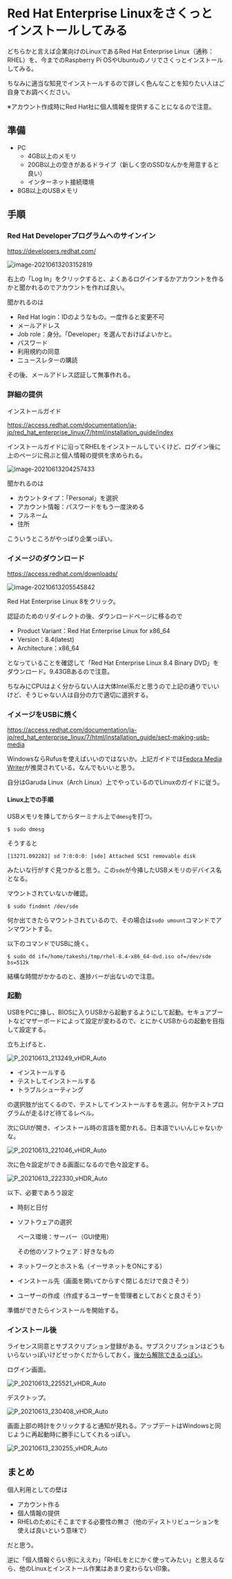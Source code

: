 # Red Hat Enterprise Linuxをさくっとインストールしてみる

どちらかと言えば企業向けのLinuxであるRed Hat Enterprise Linux（通称：RHEL）を、今までのRaspberry Pi OSやUbuntuのノリでさくっとインストールしてみる。

ちなみに適当な知見でインストールするので詳しく色んなことを知りたい人はご自身でお調べください。

※アカウント作成時にRed Hat社に個人情報を提供することになるので注意。

## 準備

* PC
  * 4GB以上のメモリ
  * 20GB以上の空きがあるドライブ（新しく空のSSDなんかを用意すると良い）
  * インターネット接続環境
* 8GB以上のUSBメモリ

## 手順

### Red Hat Developerプログラムへのサインイン

https://developers.redhat.com/

![image-20210613203152819](image/install/rs-image-20210613203152819.png)

右上の「Log In」をクリックすると、よくあるログインするかアカウントを作るかと聞かれるのでアカウントを作れば良い。

聞かれるのは

* Red Hat login：IDのようなもの。一度作ると変更不可
* メールアドレス
* Job role：身分。「Developer」を選んでおけばよいかと。
* パスワード
* 利用規約の同意
* ニュースレターの購読

その後、メールアドレス認証して無事作れる。

### 詳細の提供

インストールガイド

https://access.redhat.com/documentation/ja-jp/red_hat_enterprise_linux/7/html/installation_guide/index

インストールガイドに沿ってRHELをインストールしていくけど、ログイン後に上のページに飛ぶと個人情報の提供を求められる。

![image-20210613204257433](image/install/rs-image-20210613204257433.png)

聞かれるのは

* カウントタイプ：「Personal」を選択
* アカウント情報：パスワードをもう一度決める
* フルネーム
* 住所

こういうところがやっぱり企業っぽい。

### イメージのダウンロード

https://access.redhat.com/downloads/

![image-20210613205545842](image/install/rs-image-20210613205545842.png)

Red Hat Enterprise Linux 8をクリック。

認証のためのリダイレクトの後、ダウンロードページに移るので

* Product Variant：Red Hat Enterprise Linux for x86_64
* Version：8.4(latest)
* Architecture：x86_64

となっていることを確認して「Red Hat Enterprise Linux 8.4 Binary DVD」をダウンロード。9.43GBあるので注意。

ちなみにCPUはよく分からない人は大体Intel系だと思うので上記の通りでいいけど、そうじゃない人は自分の力で適切に選択する。

### イメージをUSBに焼く

https://access.redhat.com/documentation/ja-jp/red_hat_enterprise_linux/7/html/installation_guide/sect-making-usb-media

WindowsならRufusを使えばいいのではないか。上記ガイドでは[Fedora Media Writer](https://github.com/FedoraQt/MediaWriter/releases)が推奨されている。なんでもいいと思う。

自分はGaruda Linux（Arch Linux）上でやっているのでLinuxのガイドに従う。

#### Linux上での手順

USBメモリを挿してからターミナル上で`dmesg`を打つ。

~~~shell
$ sudo dmesg
~~~

そうすると

~~~
[13271.092282] sd 7:0:0:0: [sde] Attached SCSI removable disk
~~~

みたいな行がすぐ見つかると思う。この`sde`が今挿したUSBメモリのデバイス名となる。

マウントされていないか確認。

~~~shell
$ sudo findmnt /dev/sde
~~~

何か出てきたらマウントされているので、その場合は`sudo umount`コマンドでアンマウントする。

以下のコマンドでUSBに焼く。

~~~shell
$ sudo dd if=/home/takeshi/tmp/rhel-8.4-x86_64-dvd.iso of=/dev/sde bs=512k
~~~

結構な時間がかかるのと、進捗バーが出ないので注意。

### 起動

USBをPCに挿し、BIOSに入りUSBから起動するようにして起動。セキュアブートなどマザーボードによって設定が変わるので、とにかくUSBからの起動を目指して設定する。

立ち上げると、

![P_20210613_213249_vHDR_Auto](image/install/rs-P_20210613_213249_vHDR_Auto.jpg)

* インストールする
* テストしてインストールする
* トラブルシューティング

の選択肢が出てくるので、テストしてインストールするを選ぶ。何かテストプログラムが走るけど待てるレベル。

次にGUIが開き、インストール時の言語を聞かれる。日本語でいいんじゃないかな。

![P_20210613_221046_vHDR_Auto](image/install/rs-P_20210613_221046_vHDR_Auto.jpg)

次に色々設定ができる画面になるので色々設定する。

![P_20210613_222330_vHDR_Auto](image/install/rs-P_20210613_222330_vHDR_Auto.jpg)

以下、必要であろう設定

* 時刻と日付

* ソフトウェアの選択

  ベース環境：サーバー（GUI使用）

  その他のソフトウェア：好きなもの

* ネットワークとホスト名（イーサネットをONにする）

* インストール先（画面を開いてからすぐ閉じるだけで良さそう）

* ユーザーの作成（作成するユーザーを管理者としておくと良さそう）

準備ができたらインストールを開始する。

### インストール後

ライセンス同意とサブスクリプション登録がある。サブスクリプションはどうもいらないっぽいけどせっかくだからしておく。[後から解除できるっぽい](https://access.redhat.com/documentation/ja-jp/red_hat_enterprise_linux/7/html/installation_guide/chap-subscription-management-unregistering#sect-subscription-management-unregistering-rhsm)。

ログイン画面。

![P_20210613_225521_vHDR_Auto](image/install/rs-P_20210613_225521_vHDR_Auto.jpg)

デスクトップ。

![P_20210613_230408_vHDR_Auto](image/install/rs-P_20210613_230408_vHDR_Auto.jpg)

画面上部の時計をクリックすると通知が見れる。アップデートはWindowsと同じように再起動時に勝手にしてくれるっぽい。

![P_20210613_230255_vHDR_Auto](image/install/rs-P_20210613_230255_vHDR_Auto.jpg)

## まとめ

個人利用としての壁は

* アカウント作る
* 個人情報の提供
* RHELのためにそこまでする必要性の無さ（他のディストリビューションを使えば良いという意味で）

だと思う。

逆に「個人情報ぐらい別にええわ」「RHELをとにかく使ってみたい」と思えるなら、他のLinuxとインストール作業はあまり変わらない印象。

